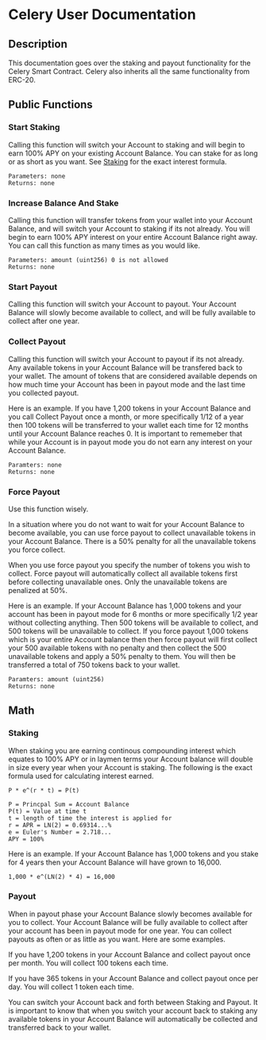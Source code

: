 # Celery User Documentation

## Description

This documentation goes over the staking and payout functionality for the Celery Smart Contract. Celery also inherits all the same functionality from ERC-20.

## Public Functions

### Start Staking

Calling this function will switch your Account to staking and will begin to earn 100% APY on your existing Account Balance. You can stake for as long or as short as you want. See [Staking](#Staking) for the exact interest formula.

```
Parameters: none
Returns: none
```

### Increase Balance And Stake

Calling this function will transfer tokens from your wallet into your Account Balance, and will switch your Account to  staking if its not already. You will begin to earn 100% APY interest on your entire Account Balance right away. You can call this function as many times as you would like.

```
Parameters: amount (uint256) 0 is not allowed
Returns: none
```

### Start Payout

Calling this function will switch your Account to payout. Your Account Balance will slowly become available to collect, and will be fully available to collect after one year.

### Collect Payout

Calling this function will switch your Account to payout if its not already. Any available tokens in your Account Balance will be transfered back to your wallet. The amount of tokens that are considered available depends on how much time your Account has been in payout mode and the last time you collected payout. 

Here is an example. If you have 1,200 tokens in your Account Balance and you call Collect Payout once a month, or more specifically 1/12 of a year then 100 tokens will be transferred to your wallet each time for 12 months until your Account Balance reaches 0. It is important to rememeber that while your Account is in payout mode you do not earn any interest on your Account Balance.

```
Paramters: none
Returns: none
```

### Force Payout

Use this function wisely.

In a situation where you do not want to wait for your Account Balance to become available, you can use force payout to collect unavailable tokens in your Account Balance. There is a 50% penalty for all the unavailable tokens you force collect.

When you use force payout you specify the number of tokens you wish to collect. Force payout will automatically collect all available tokens first before collecting unavailable ones. Only the unavailable tokens are penalized at 50%.

Here is an example. If your Account Balance has 1,000 tokens and your account has been in payout mode for 6 months or more specifically 1/2 year without collecting anything. Then 500 tokens will be available to collect, and 500 tokens will be unavailable to collect. If you force payout 1,000 tokens which is your entire Account balance then then force payout will first collect your 500 available tokens with no penalty and then collect the 500 unavailable tokens and apply a 50% penalty to them. You will then be transferred a total of 750 tokens back to your wallet.

```
Paramters: amount (uint256)
Returns: none
```

## Math

### Staking

When staking you are earning continous compounding interest which equates to 100% APY or in laymen terms your Account balance will double in size every year when your Account is staking. The following is the exact formula used for calculating interest earned.

```
P * e^(r * t) = P(t)

P = Princpal Sum = Account Balance
P(t) = Value at time t
t = length of time the interest is applied for
r = APR = LN(2) = 0.69314...%
e = Euler's Number = 2.718...
APY = 100%
```

Here is an example. If your Account Balance has 1,000 tokens and you stake for 4 years then your Account Balance will have grown to 16,000.

```
1,000 * e^(LN(2) * 4) = 16,000
```

### Payout

When in payout phase your Account Balance slowly becomes available for you to collect. Your Account Balance will be fully available to collect after your account has been in payout mode for one year. You can collect payouts as often or as little as you want. Here are some examples.

If you have 1,200 tokens in your Account Balance and collect payout once per month. You will collect 100 tokens each time.

If you have 365 tokens in your Account Balance and collect payout once per day. You will collect 1 token each time.

You can switch your Account back and forth between Staking and Payout. It is important to know that when you switch your account back to staking any available tokens in your Account Balance will automatically be collected and transferred back to your wallet.

